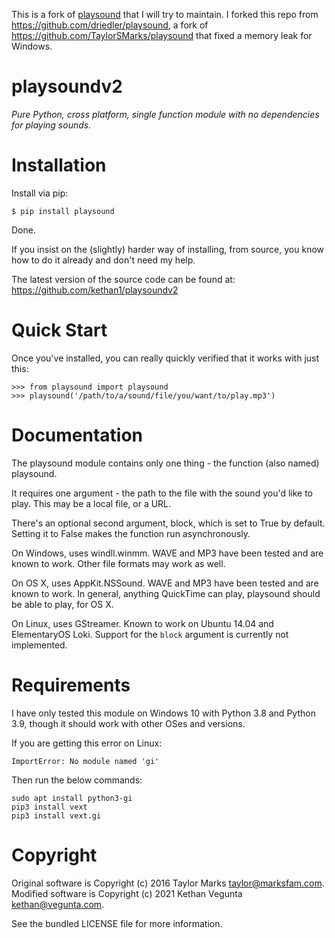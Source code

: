 This is a fork of [playsound](https://github.com/TaylorSMarks/playsound) that I will try to maintain. I forked this repo from https://github.com/driedler/playsound, a fork of https://github.com/TaylorSMarks/playsound that fixed a memory leak for Windows. 

playsoundv2
=========
*Pure Python, cross platform, single function module with no dependencies for playing sounds.*

Installation
============
Install via pip:

```
$ pip install playsound
```

Done.

If you insist on the (slightly) harder way of installing, from source, you know how to do it already and don't need my help.

The latest version of the source code can be found at:
https://github.com/kethan1/playsoundv2

Quick Start
===========
Once you've installed, you can really quickly verified that it works with just this:

```
>>> from playsound import playsound
>>> playsound('/path/to/a/sound/file/you/want/to/play.mp3')
```

Documentation
=============
The playsound module contains only one thing - the function (also named) playsound.

It requires one argument - the path to the file with the sound you'd like to play. This may be a local file, or a URL.

There's an optional second argument, block, which is set to True by default. Setting it to False makes the function run asynchronously.

On Windows, uses windll.winmm. WAVE and MP3 have been tested and are known to work. Other file formats may work as well.

On OS X, uses AppKit.NSSound. WAVE and MP3 have been tested and are known to work. In general, anything QuickTime can play, playsound should be able to play, for OS X.

On Linux, uses GStreamer. Known to work on Ubuntu 14.04 and ElementaryOS
Loki. Support for the `block` argument is currently not implemented.

Requirements
============
I have only tested this module on Windows 10 with Python 3.8 and Python 3.9, though it should work with other OSes and versions. 

If you are getting this error on Linux:
```
ImportError: No module named 'gi'
```
Then run the below commands:
```
sudo apt install python3-gi
pip3 install vext
pip3 install vext.gi
```

Copyright
=========
Original software is Copyright (c) 2016 Taylor Marks <taylor@marksfam.com>.
Modified software is Copyright (c) 2021 Kethan Vegunta <kethan@vegunta.com>. 

See the bundled LICENSE file for more information.
